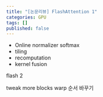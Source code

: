 ```yaml
---
title: "[논문리뷰] FlashAttention 1"
categories: GPU
tags: []
published: false
---
```


- Online normalizer softmax
- tiling
- recomputation
- kernel fusion

flash 2

tweak
more blocks
warp 순서 바꾸기
